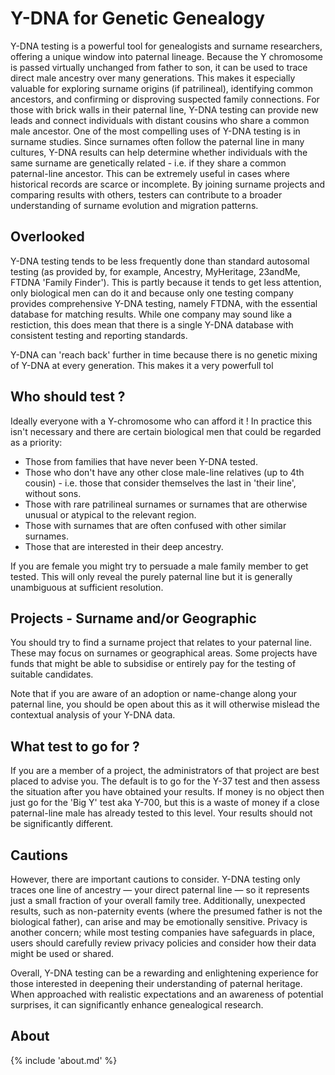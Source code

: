 # Y-DNA for Genetic Genealogy

Y-DNA testing is a powerful tool for genealogists and surname researchers, offering a unique window into paternal lineage. Because the Y chromosome is passed virtually unchanged from father to son, it can be used to trace direct male ancestry over many generations. This makes it especially valuable for exploring surname origins (if patrilineal), identifying common ancestors, and confirming or disproving suspected family connections. For those with brick walls in their paternal line, Y-DNA testing can provide new leads and connect individuals with distant cousins who share a common male ancestor.
One of the most compelling uses of Y-DNA testing is in surname studies. Since surnames often follow the paternal line in many cultures, Y-DNA results can help determine whether individuals with the same surname are genetically related - i.e. if they share a common paternal-line ancestor. This can be extremely useful in cases where historical records are scarce or incomplete. By joining surname projects and comparing results with others, testers can contribute to a broader understanding of surname evolution and migration patterns.

## Overlooked

Y-DNA testing tends to be less frequently done than standard autosomal testing (as provided by, for example, Ancestry, MyHeritage, 23andMe, FTDNA 'Family Finder'). This is partly because it tends to get less attention, only biological men can do it and because only one testing company provides comprehensive Y-DNA testing, namely FTDNA, with the essential database for matching results. While one company may sound like a restiction, this does mean that there is a single Y-DNA database with consistent testing and reporting standards.

Y-DNA can 'reach back' further in time because there is no genetic mixing of Y-DNA at every generation. This makes it a very powerfull tol

 
## Who should test ?

Ideally everyone with a Y-chromosome who can afford it ! In practice this isn't necessary and there are certain biological men that could be regarded as a priority:

 * Those from families that have never been Y-DNA tested.
 * Those who don't have any other close male-line relatives (up to 4th cousin) - i.e. those that consider themselves the last in 'their line', without sons.
 * Those with rare patrilineal surnames or surnames that are otherwise unusual or atypical to the relevant region.
 * Those with surnames that are often confused with other similar surnames.
 * Those that are interested in their deep ancestry.

If you are female you might try to persuade a male family member to get tested. This will only reveal the purely paternal line but it is generally
unambiguous at sufficient resolution.

## Projects - Surname and/or Geographic

You should try to find a surname project that relates to your paternal line. These may focus on surnames or geographical areas. Some projects have funds that might be able to subsidise or entirely pay for the testing of suitable candidates.

Note that if you are aware of an adoption or name-change along your paternal line, you should be open about this as it will otherwise mislead the contextual analysis of your Y-DNA data.

## What test to go for ?

If you are a member of a project, the administrators of that project are best placed to advise you. The default is to go for the Y-37 test and
then assess the situation after you have obtained your results. If money is no object then just go for the 'Big Y' test aka Y-700, but this is
a waste of money if a close paternal-line male has already tested to this level. Your results should not be significantly different.

## Cautions

However, there are important cautions to consider. Y-DNA testing only traces one line of ancestry — your direct paternal line — so it represents just a small fraction of your overall family tree. Additionally, unexpected results, such as non-paternity events (where the presumed father is not the biological father), can arise and may be emotionally sensitive. Privacy is another concern; while most testing companies have safeguards in place, users should carefully review privacy policies and consider how their data might be used or shared.


Overall, Y-DNA testing can be a rewarding and enlightening experience for those interested in deepening their understanding of paternal heritage. When approached with realistic expectations and an awareness of potential surprises, it can significantly enhance genealogical research.


## About
{% include 'about.md' %}


